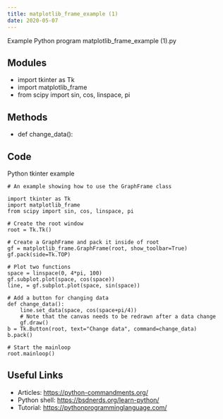 ```yaml
---
title: matplotlib_frame_example (1)
date: 2020-05-07
---
```

Example Python program matplotlib_frame_example (1).py

## Modules

* import tkinter as Tk
* import matplotlib_frame
* from scipy import sin, cos, linspace, pi

## Methods

* def change_data():

## Code

Python tkinter example

    # An example showing how to use the GraphFrame class
    
    import tkinter as Tk
    import matplotlib_frame
    from scipy import sin, cos, linspace, pi
    
    # Create the root window
    root = Tk.Tk()
    
    # Create a GraphFrame and pack it inside of root
    gf = matplotlib_frame.GraphFrame(root, show_toolbar=True)
    gf.pack(side=Tk.TOP)
    
    # Plot two functions
    space = linspace(0, 4*pi, 100)
    gf.subplot.plot(space, cos(space))
    line, = gf.subplot.plot(space, sin(space))
    
    # Add a button for changing data
    def change_data():
        line.set_data(space, cos(space+pi/4))
        # Note that the canvas needs to be redrawn after a data change
        gf.draw()
    b = Tk.Button(root, text="Change data", command=change_data)
    b.pack()
    
    # Start the mainloop
    root.mainloop()
    

## Useful Links

- Articles: https://python-commandments.org/
- Python shell: https://bsdnerds.org/learn-python/
- Tutorial: https://pythonprogramminglanguage.com/
